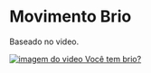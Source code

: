 # Movimento Brio

Baseado no video.

[![imagem do video Você tem brio?](http://img.youtube.com/vi/QAVXFiOxPAM/0.jpg)](https://www.youtube.com/watch?v=QAVXFiOxPAM "Você tem brio?")

